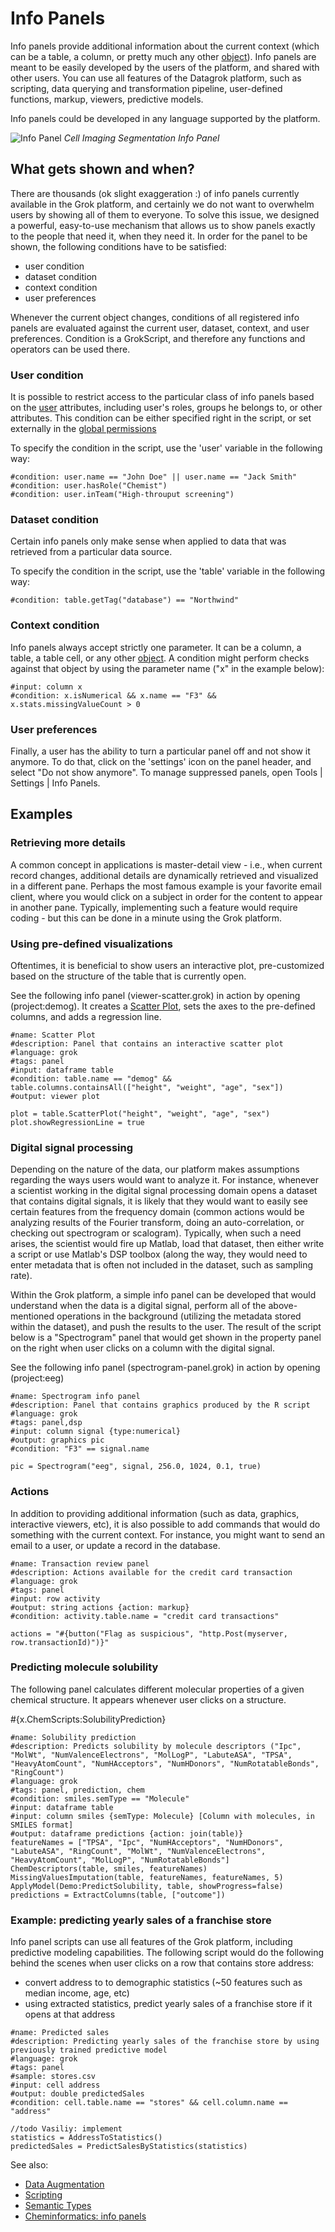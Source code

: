 <!-- TITLE: Info Panels -->
<!-- SUBTITLE: -->

# Info Panels

Info panels provide additional information about the 
current context (which can be a table, a column, or pretty much
any other [object](../overview/objects.md)). Info panels are meant to be 
easily developed by the users of the platform, and shared with other users. 
You can use all features of the Datagrok platform, such as scripting, data 
querying and transformation pipeline, user-defined functions,
markup, viewers, predictive models.

Info panels could be developed in any language supported
by the platform. 

![Info Panel](cell-imaging-segmentation.jpg "Cell Imaging Segmentation")
*Cell Imaging Segmentation Info Panel*

## What gets shown and when?

There are thousands (ok slight exaggeration :) of info panels currently available in the Grok platform,
and certainly we do not want to overwhelm users by showing all of them to everyone.
To solve this issue, we designed a powerful, easy-to-use mechanism that allows
us to show panels exactly to the people that need it, when they need it. 
In order for the panel to be shown, the following conditions have to be satisfied:
* user condition
* dataset condition
* context condition
* user preferences

Whenever the current object changes, conditions of all registered info panels are evaluated
against the current user, dataset, context, and user preferences. Condition is a GrokScript, and
therefore any functions and operators can be used there.

### User condition

It is possible to restrict access to the particular class of info panels based
on the [user](../govern/user.md) attributes, including user's roles, groups he
belongs to, or other attributes. This condition can be either specified right in 
the script, or set externally in the [global permissions](../govern/global-permissions.md)

To specify the condition in the script, use the 'user' variable in the following way: 
```
#condition: user.name == "John Doe" || user.name == "Jack Smith" 
#condition: user.hasRole("Chemist") 
#condition: user.inTeam("High-throuput screening") 
```

### Dataset condition

Certain info panels only make sense when applied to data that was retrieved from
a particular data source. 

To specify the condition in the script, use the 'table' variable in the following way: 
```
#condition: table.getTag("database") == "Northwind" 
```

### Context condition

Info panels always accept strictly one parameter. It can be a column, a table, a table 
cell, or any other [object](../overview/objects.md). A condition might perform checks
against that object by using the parameter name ("x" in the example below):

```
#input: column x
#condition: x.isNumerical && x.name == "F3" && x.stats.missingValueCount > 0 
```

### User preferences

Finally, a user has the ability to turn a particular panel off and not show it anymore.
To do that, click on the 'settings' icon on the panel header, and select "Do not show anymore".
To manage suppressed panels, open Tools | Settings | Info Panels.

## Examples

### Retrieving more details

A common concept in applications is master-detail view - i.e., when
current record changes, additional details are dynamically retrieved and
visualized in a different pane. Perhaps the most famous example is your
favorite email client, where you would click on a subject in order for 
the content to appear in another pane. Typically, implementing such a feature
would require coding - but this can be done in a minute using the Grok platform.

### Using pre-defined visualizations

Oftentimes, it is beneficial to show users an interactive plot, pre-customized
based on the structure of the table that is currently open.

See the following info panel (viewer-scatter.grok) in action 
by opening (project:demog). It creates a [Scatter Plot](../visualize/viewers/scatter-plot.md),
sets the axes to the pre-defined columns, and adds a regression line.

```
#name: Scatter Plot
#description: Panel that contains an interactive scatter plot
#language: grok
#tags: panel
#input: dataframe table
#condition: table.name == "demog" && table.columns.containsAll(["height", "weight", "age", "sex"])
#output: viewer plot

plot = table.ScatterPlot("height", "weight", "age", "sex")
plot.showRegressionLine = true
```

### Digital signal processing

Depending on the nature of the data, our platform makes assumptions regarding
the ways users would want to analyze it. For instance, whenever a scientist working in the
digital signal processing domain opens a dataset that contains digital signals, it
is likely that they would want to easily see certain features from the frequency domain 
(common actions would be analyzing results of the Fourier transform, doing an 
auto-correlation, or checking out spectrogram or scalogram). Typically, when such 
a need arises, the scientist would fire up Matlab, load that dataset, then either write 
a script or use Matlab's DSP toolbox (along the way, they would need to enter metadata
that is often not included in the dataset, such as sampling rate).

Within the Grok platform, a simple info panel can be developed that would understand
when the data is a digital signal, perform all of the above-mentioned operations 
in the background (utilizing the metadata stored within the dataset), and push the
results to the user. The result of the script below is a "Spectrogram" panel that would 
get shown in the property panel on the right when user clicks on a column with the
digital signal.

See the following info panel (spectrogram-panel.grok) in action 
by opening (project:eeg)

```
#name: Spectrogram info panel
#description: Panel that contains graphics produced by the R script
#language: grok
#tags: panel,dsp
#input: column signal {type:numerical}
#output: graphics pic
#condition: "F3" == signal.name

pic = Spectrogram("eeg", signal, 256.0, 1024, 0.1, true)
``` 

### Actions

In addition to providing additional information (such as data, graphics, interactive
viewers, etc), it is also possible to add commands that would do something with the
current context. For instance, you might want to send an email to a user, or update
a record in the database.

```
#name: Transaction review panel
#description: Actions available for the credit card transaction
#language: grok
#tags: panel
#input: row activity
#output: string actions {action: markup}
#condition: activity.table.name = "credit card transactions"

actions = "#{button("Flag as suspicious", "http.Post(myserver, row.transactionId)")}"
```
 

### Predicting molecule solubility

The following panel calculates different molecular properties of a given 
chemical structure. It appears whenever user clicks on a structure.

#{x.ChemScripts:SolubilityPrediction}

```
#name: Solubility prediction
#description: Predicts solubility by molecule descriptors ("Ipc", "MolWt", "NumValenceElectrons", "MolLogP", "LabuteASA", "TPSA", "HeavyAtomCount", "NumHAcceptors", "NumHDonors", "NumRotatableBonds", "RingCount")
#language: grok
#tags: panel, prediction, chem
#condition: smiles.semType == "Molecule"
#input: dataframe table
#input: column smiles {semType: Molecule} [Column with molecules, in SMILES format]
#output: dataframe predictions {action: join(table)}
featureNames = ["TPSA", "Ipc", "NumHAcceptors", "NumHDonors", "LabuteASA", "RingCount", "MolWt", "NumValenceElectrons", "HeavyAtomCount", "MolLogP", "NumRotatableBonds"]
ChemDescriptors(table, smiles, featureNames)
MissingValuesImputation(table, featureNames, featureNames, 5)
ApplyModel(Demo:PredictSolubility, table, showProgress=false)
predictions = ExtractColumns(table, ["outcome"])
```

### Example: predicting yearly sales of a franchise store

Info panel scripts can use all features of the Grok platform, including 
predictive modeling capabilities. The following script would do the following
behind the scenes when user clicks on a row that contains store address:
* convert address to to demographic statistics (~50 features such as median income, age, etc)
* using extracted statistics, predict yearly sales of a franchise store if it opens at that address 

```
#name: Predicted sales
#description: Predicting yearly sales of the franchise store by using previously trained predictive model
#language: grok
#tags: panel
#sample: stores.csv
#input: cell address
#output: double predictedSales
#condition: cell.table.name == "stores" && cell.column.name == "address"

//todo Vasiliy: implement
statistics = AddressToStatistics()
predictedSales = PredictSalesByStatistics(statistics)
```

See also:

* [Data Augmentation](data-augmentation.md) 
* [Scripting](../develop/scripting.md)
* [Semantic Types](semantic-types.md)
* [Cheminformatics: info panels](../domains/chem/cheminformatics.md#info-panels)
